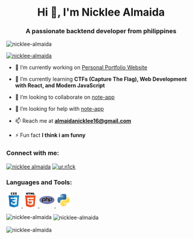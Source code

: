 <h1 align="center">Hi 👋, I'm Nicklee Almaida</h1>
<h3 align="center">A passionate backtend developer from philippines</h3>

<p align="left"> <img src="https://komarev.com/ghpvc/?username=nicklee-almaida&label=Profile%20views&color=0e75b6&style=flat" alt="nicklee-almaida" /> </p>

<p align="left"> <a href="https://github.com/ryo-ma/github-profile-trophy"><img src="https://github-profile-trophy.vercel.app/?username=nicklee-almaida" alt="nicklee-almaida" /></a> </p>

- 🔭 I’m currently working on [Personal Portfolio Website](https://github.com/nicklee-almaida/nicklee-almaida)

- 🌱 I’m currently learning **CTFs (Capture The Flag), Web Development with React, and Modern JavaScript**

- 👯 I’m looking to collaborate on [note-app](https://github.com/nicklee-almaida/note-app)

- 🤝 I’m looking for help with [note-app](https://github.com/nicklee-almaida/note-app)

- 📫 Reach me at **almaidanicklee16@gmail.com**

- ⚡ Fun fact **I think i am funny**

<h3 align="left">Connect with me:</h3>
<p align="left">
<a href="https://linkedin.com/in/nicklee almaida" target="blank"><img align="center" src="https://raw.githubusercontent.com/rahuldkjain/github-profile-readme-generator/master/src/images/icons/Social/linked-in-alt.svg" alt="nicklee almaida" height="30" width="40" /></a>
<a href="https://fb.com/ur.n1ck" target="blank"><img align="center" src="https://raw.githubusercontent.com/rahuldkjain/github-profile-readme-generator/master/src/images/icons/Social/facebook.svg" alt="ur.n1ck" height="30" width="40" /></a>
</p>

<h3 align="left">Languages and Tools:</h3>
<p align="left"> <a href="https://www.w3schools.com/css/" target="_blank" rel="noreferrer"> <img src="https://raw.githubusercontent.com/devicons/devicon/master/icons/css3/css3-original-wordmark.svg" alt="css3" width="40" height="40"/> </a> <a href="https://www.w3.org/html/" target="_blank" rel="noreferrer"> <img src="https://raw.githubusercontent.com/devicons/devicon/master/icons/html5/html5-original-wordmark.svg" alt="html5" width="40" height="40"/> </a> <a href="https://www.php.net" target="_blank" rel="noreferrer"> <img src="https://raw.githubusercontent.com/devicons/devicon/master/icons/php/php-original.svg" alt="php" width="40" height="40"/> </a> <a href="https://www.python.org" target="_blank" rel="noreferrer"> <img src="https://raw.githubusercontent.com/devicons/devicon/master/icons/python/python-original.svg" alt="python" width="40" height="40"/> </a> </p>

<p><img align="left" src="https://github-readme-stats.vercel.app/api/top-langs?username=nicklee-almaida&show_icons=true&locale=en&layout=compact" alt="nicklee-almaida" /></p>

<p>&nbsp;<img align="center" src="https://github-readme-stats.vercel.app/api?username=nicklee-almaida&show_icons=true&locale=en" alt="nicklee-almaida" /></p>

<p><img align="center" src="https://github-readme-streak-stats.herokuapp.com/?user=nicklee-almaida&" alt="nicklee-almaida" /></p>
